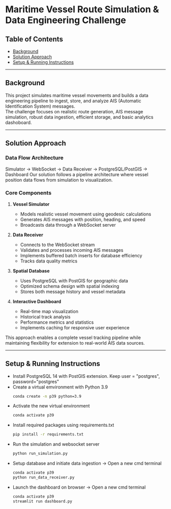 # Maritime Vessel Route Simulation & Data Engineering Challenge

## Table of Contents
- [Background](#background)
- [Solution Approach](#solution-approach)
- [Setup & Running Instructions](#setup--running-instructions)

---

## Background
This project simulates maritime vessel movements and builds a data engineering pipeline to ingest, store, and analyze AIS (Automatic Identification System) messages.  
The challenge focuses on realistic route generation, AIS message simulation, robust data ingestion, efficient storage, and basic analytics dashoboard.

---

## Solution Approach

### Data Flow Architecture
Simulator → WebSocket → Data Receiver → PostgreSQL/PostGIS → Dashboard
Our solution follows a pipeline architecture where vessel position data flows from simulation to visualization.

### Core Components

1. **Vessel Simulator**
   - Models realistic vessel movement using geodesic calculations
   - Generates AIS messages with position, heading, and speed
   - Broadcasts data through a WebSocket server

2. **Data Receiver**
   - Connects to the WebSocket stream
   - Validates and processes incoming AIS messages
   - Implements buffered batch inserts for database efficiency
   - Tracks data quality metrics

3. **Spatial Database**
   - Uses PostgreSQL with PostGIS for geographic data
   - Optimized schema design with spatial indexing
   - Stores both message history and vessel metadata

4. **Interactive Dashboard**
   - Real-time map visualization
   - Historical track analysis
   - Performance metrics and statistics
   - Implements caching for responsive user experience

This approach enables a complete vessel tracking pipeline while maintaining flexibility for extension to real-world AIS data sources.

---

## Setup & Running Instructions

- Install PostgreSQL 14 with PostGIS extension. Keep user = "postgres", password="postgres"
- Create a virtual emvironment with Python 3.9
   ```bash
   conda create -n p39 python=3.9
- Activate the new virtual environment
   ```bash
   conda activate p39
- Install required packages using requirements.txt
   ```bash
   pip install -r requirements.txt
- Run the simulation and websocket server  
  ```bash
  python run_simulation.py
- Setup database and initiate data ingestion -> Open a new cmd terminal 
  ```bash
  conda activate p39
  python run_data_receiver.py
- Launch the dashboard on browser -> Open a new cmd terminal
  ```bash
  conda activate p39
  streamlit run dashboard.py
